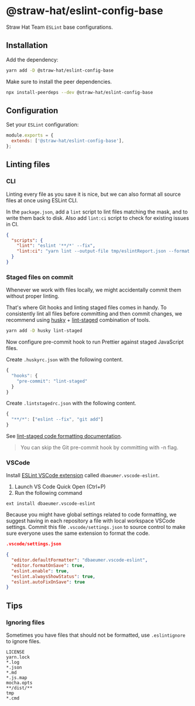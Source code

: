 # @straw-hat/eslint-config-base

Straw Hat Team `ESLint` base configurations.

## Installation

Add the dependency:

```bash
yarn add -D @straw-hat/eslint-config-base
```

Make sure to install the peer dependencies.

```bash
npx install-peerdeps --dev @straw-hat/eslint-config-base
```

## Configuration

Set your `ESLint` configuration:

```js
module.exports = {
  extends: ['@straw-hat/eslint-config-base'],
};
```

## Linting files

### CLI

Linting every file as you save it is nice, but we can also format all source
files at once using ESLint CLI.

In the `package.json`, add a `lint` script to lint files matching the mask,
and to write them back to disk. Also add `lint:ci` script to check for
existing issues in CI.

```json
{
  "scripts": {
    "lint": "eslint '**/*' --fix",
    "lint:ci": "yarn lint --output-file tmp/eslintReport.json --format json"
  }
}
```

### Staged files on commit

Whenever we work with files locally, we might accidentally commit them without
proper linting.

That's where Git hooks and linting staged files comes in
handy. To consistently lint all files before committing and then commit
changes, we recommend using [husky](https://github.com/typicode/husky) +
[lint-staged](https://github.com/okonet/lint-staged) combination of tools.

```bash
yarn add -D husky lint-staged
```

Now configure pre-commit hook to run Prettier against staged JavaScript files.

Create `.huskyrc.json` with the following content.

```js
{
  "hooks": {
    "pre-commit": "lint-staged"
  }
}
```

Create `.lintstagedrc.json` with the following content.

```js
{
  "**/*": ["eslint --fix", "git add"]
}
```

See [lint-staged code formatting documentation](https://github.com/okonet/lint-staged#reformatting-the-code).

> You can skip the Git pre-commit hook by committing with -n flag.

### VSCode

Install [ESLint VSCode extension](https://marketplace.visualstudio.com/items?itemName=dbaeumer.vscode-eslint)
called `dbaeumer.vscode-eslint`.

1. Launch VS Code Quick Open (Ctrl+P)
2. Run the following command

```text
ext install dbaeumer.vscode-eslint
```

Because you might have global settings related to code formatting, we suggest
having in each repository a file with local workspace VSCode settings. Commit
this file `.vscode/settings.json` to source control to make sure everyone uses
the same extension to format the code.

```json
.vscode/settings.json

{
  "editor.defaultFormatter": "dbaeumer.vscode-eslint",
  "editor.formatOnSave": true,
  "eslint.enable": true,
  "eslint.alwaysShowStatus": true,
  "eslint.autoFixOnSave": true
}
```

## Tips

### Ignoring files

Sometimes you have files that should not be formatted, use `.eslintignore` to
ignore files.

```text
LICENSE
yarn.lock
*.log
*.json
*.md
*.js.map
mocha.opts
**/dist/**
tmp
*.cmd
```
